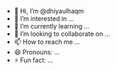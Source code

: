 - 👋 Hi, I’m @dhiyaulhaqm
- 👀 I’m interested in ...
- 🌱 I’m currently learning ...
- 💞️ I’m looking to collaborate on ...
- 📫 How to reach me ...
- 😄 Pronouns: ...
- ⚡ Fun fact: ...

<!---
dhiyaulhaqm/dhiyaulhaqm is a ✨ special ✨ repository because its `README.md` (this file) appears on your GitHub profile.
You can click the Preview link to take a look at your changes.
--->
